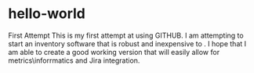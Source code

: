 # hello-world
First Attempt
This is my first attempt at using GITHUB. I am attempting to start an inventory software that is robust and inexpensive to . 
I hope that I am able to create a good working version that will easily allow for metrics\inforrmatics  and Jira integration.
